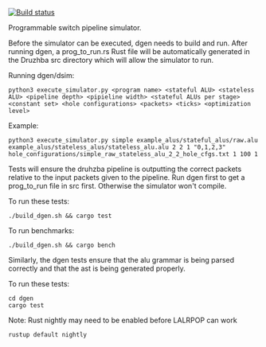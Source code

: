 [![Build status](https://ci.appveyor.com/api/projects/status/fkguas3fm87takto?svg=true)](https://ci.appveyor.com/project/anirudhSK/druzhba-j5ou7)


Programmable switch pipeline simulator.

Before the simulator can be executed, dgen needs to build
and run. After running dgen, a prog_to_run.rs Rust file
will be automatically generated in the Druzhba src directory 
which will allow the simulator to run.


Running dgen/dsim:

    python3 execute_simulator.py <program name> <stateful ALU> <stateless ALU> <pipeline depth> <pipieline width> <stateful ALUs per stage> <constant set> <hole configurations> <packets> <ticks> <optimization level>

Example:

    python3 execute_simulator.py simple example_alus/stateful_alus/raw.alu example_alus/stateless_alus/stateless_alu.alu 2 2 1 "0,1,2,3" hole_configurations/simple_raw_stateless_alu_2_2_hole_cfgs.txt 1 100 1

Tests will ensure the druhzba pipeline is outputting
the correct packets relative to the input packets
given to the pipeline. Run dgen first to get a 
prog_to_run file in src first. Otherwise the simulator
won't compile. 

To run these tests:

    ./build_dgen.sh && cargo test

To run benchmarks:

    ./build_dgen.sh && cargo bench

Similarly, the dgen tests ensure that the alu grammar
is being parsed correctly and that the ast is being
generated properly. 

To run these tests:

    cd dgen
    cargo test

Note: Rust nightly may need to be enabled before LALRPOP
can work

    rustup default nightly

